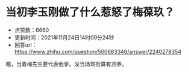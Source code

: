 # 当初李玉刚做了什么惹怒了梅葆玖？
- 点赞数：6660
- 更新时间：2021年11月24日14时09分24秒
- 回答url：https://www.zhihu.com/question/500683348/answer/2240278354
<body>
 <p data-pid="xzweEjFt">嗯，当着梅先生要代表他爹。没当场骂街算有涵养。</p>
</body>
